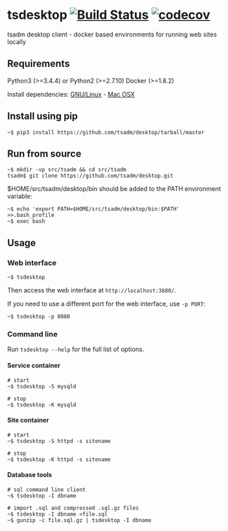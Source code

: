 # tsdesktop [![Build Status](https://travis-ci.org/tsadm/desktop.svg?branch=master)](https://travis-ci.org/tsadm/desktop) [![codecov](https://codecov.io/gh/tsadm/desktop/branch/master/graph/badge.svg)](https://codecov.io/gh/tsadm/desktop)

tsadm desktop client - docker based environments for running web sites locally

## Requirements

Python3 (>=3.4.4) or Python2 (>=2.7.10)
Docker (>=1.8.2)

Install dependencies: [GNU/Linux](docs/linux-deps.md) - [Mac OSX](docs/osx-deps.md)

## Install using pip

    ~$ pip3 install https://github.com/tsadm/desktop/tarball/master

## Run from source

    ~$ mkdir -vp src/tsadm && cd src/tsadm
    tsadm$ git clone https://github.com/tsadm/desktop.git

$HOME/src/tsadm/desktop/bin should be added to the PATH environment variable:

    ~$ echo 'export PATH=$HOME/src/tsadm/desktop/bin:$PATH' >>.bash_profile
    ~$ exec bash

## Usage

### Web interface

    ~$ tsdesktop

Then access the web interface at `http://localhost:3680/`.

If you need to use a different port for the web interface, use `-p PORT`:

    ~$ tsdesktop -p 8080

### Command line

Run `tsdesktop --help` for the full list of options.

#### Service container

    # start
    ~$ tsdesktop -S mysqld

    # stop
    ~$ tsdesktop -K mysqld

#### Site container

    # start
    ~$ tsdesktop -S httpd -s sitename

    # stop
    ~$ tsdesktop -K httpd -s sitename

#### Database tools

    # sql command line client
    ~$ tsdesktop -I dbname

    # import .sql and compressed .sql.gz files
    ~$ tsdesktop -I dbname <file.sql
    ~$ gunzip -c file.sql.gz | tsdesktop -I dbname
